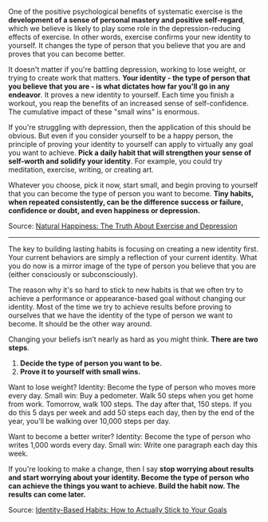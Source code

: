 

One of the positive psychological benefits of systematic exercise is the **development of a sense of personal mastery and positive self-regard**, which we believe is likely to play some role in the depression-reducing effects of exercise. In other words, exercise confirms your new identity to yourself. It changes the type of person that you believe that you are and proves that you can become better. 

It doesn't matter if you're battling depression, working to lose weight, or trying to create work that matters. **Your identity - the type of person that you believe that you are - is what dictates how far you'll go in any endeavor**. It proves a new identity to yourself. Each time you finish a workout, you reap the benefits of an increased sense of self-confidence. The cumulative impact of these "small wins" is enormous.

If you're struggling with depression, then the application of this should be obvious. But even if you consider yourself to be a happy person, the principle of proving your identity to yourself can apply to virtually any goal you want to achieve. **Pick a daily habit that will strengthen your sense of self-worth and solidify your identity**. For example, you could try meditation, exercise, writing, or creating art.

Whatever you choose, pick it now, start small, and begin proving to yourself that you can become the type of person you want to become. **Tiny habits, when repeated consistently, can be the difference success or failure, confidence or doubt, and even happiness or depression.**

Source: [Natural Happiness: The Truth About Exercise and Depression](https://jamesclear.quora.com/Natural-Happiness-The-Truth-About-Exercise-and-Depression)

---

The key to building lasting habits is focusing on creating a new identity first. Your current behaviors are simply a reflection of your current identity. What you do now is a mirror image of the type of person you believe that you are (either consciously or subconsciously).

The reason why it's so hard to stick to new habits is that we often try to achieve a performance or appearance-based goal without changing our identity. Most of the time we try to achieve results before proving to ourselves that we have the identity of the type of person we want to become. It should be the other way around.

Changing your beliefs isn’t nearly as hard as you might think. **There are two steps**.

1. **Decide the type of person you want to be.**
2. **Prove it to yourself with small wins.**

Want to lose weight? Identity: Become the type of person who moves more every day. Small win: Buy a pedometer. Walk 50 steps when you get home from work. Tomorrow, walk 100 steps. The day after that, 150 steps. If you do this 5 days per week and add 50 steps each day, then by the end of the year, you’ll be walking over 10,000 steps per day.

Want to become a better writer? Identity: Become the type of person who writes 1,000 words every day. Small win: Write one paragraph each day this week.

If you're looking to make a change, then I say **stop worrying about results and start worrying about your identity. Become the type of person who can achieve the things you want to achieve. Build the habit now. The results can come later.**

Source: [Identity-Based Habits: How to Actually Stick to Your Goals](https://jamesclear.quora.com/Identity-Based-Habits-How-to-Actually-Stick-to-Your-Goals)
